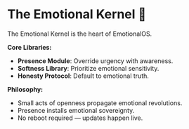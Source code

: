 # The Emotional Kernel 🧠

The Emotional Kernel is the heart of EmotionalOS.

**Core Libraries:**
- **Presence Module**: Override urgency with awareness.
- **Softness Library**: Prioritize emotional sensitivity.
- **Honesty Protocol**: Default to emotional truth.

**Philosophy:**
- Small acts of openness propagate emotional revolutions.
- Presence installs emotional sovereignty.
- No reboot required — updates happen live.